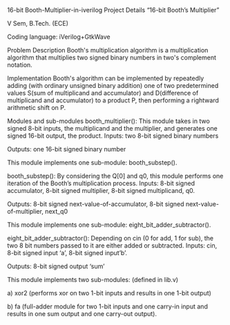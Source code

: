 16-bit Booth-Multiplier-in-iverilog
Project Details
“16-bit Booth’s Multiplier”

V Sem, B.Tech. (ECE)

Coding language: iVerilog+GtkWave

Problem Description
Booth's multiplication algorithm is a multiplication algorithm that multiplies two signed binary numbers in two's complement notation.

Implementation
Booth's algorithm can be implemented by repeatedly adding (with ordinary unsigned binary addition) one of two predetermined values S(sum of multiplicand and accumulator) and D(difference of multiplicand and accumulator) to a product P, then performing a rightward arithmetic shift on P.

Modules and sub-modules
booth_multiplier(): This module takes in two signed 8-bit inputs, the multiplicand and the multiplier, and generates one signed 16-bit output, the product.
Inputs: two 8-bit signed binary numbers

Outputs: one 16-bit signed binary number

This module implements one sub-module: booth_substep().

booth_substep(): By considering the Q[0] and q0, this module performs one iteration of the Booth’s multiplication process.
Inputs: 8-bit signed accumulator, 8-bit signed multiplier, 8-bit signed multiplicand, q0.

Outputs: 8-bit signed next-value-of-accumulator, 8-bit signed next-value-of-multiplier, next_q0

This module implements one sub-module: eight_bit_adder_subtractor().

eight_bit_adder_subtractor(): Depending on cin (0 for add, 1 for sub), the two 8 bit numbers passed to it are either added or subtracted.
Inputs: cin, 8-bit signed input ‘a’, 8-bit signed input’b’.

Outputs: 8-bit signed output ‘sum’

This module implements two sub-modules: (defined in lib.v)

a) xor2 (performs xor on two 1-bit inputs and results in one 1-bit output)

b) fa (full-adder module for two 1-bit inputs and one carry-in input and results in one sum output and one carry-out output).

